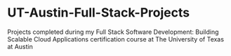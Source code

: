 # UT-Austin-Full-Stack-Projects
Projects completed during my Full Stack Software Development: Building Scalable Cloud Applications certification course at The University of Texas at Austin
